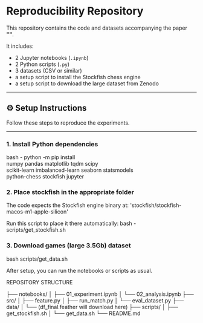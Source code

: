 # Reproducibility Repository

This repository contains the code and datasets accompanying the paper  
**"_<Practice Structure Predicts Skill Growth in Online Chess: A Behavioral Modeling Approach.>_"**.

It includes:
- 2 Jupyter notebooks (`.ipynb`)
- 2 Python scripts (`.py`)
- 3 datasets (CSV or similar)
- a setup script to install the Stockfish chess engine
- a setup script to download the large dataset from Zenodo

---

## ⚙️ Setup Instructions

Follow these steps to reproduce the experiments.

---

### 1. Install Python dependencies

bash -
python -m pip install \
  numpy pandas matplotlib tqdm scipy \
  scikit-learn imbalanced-learn seaborn statsmodels \
  python-chess stockfish jupyter

### 2. Place stockfish in the appropriate folder

The code expects the Stockfish engine binary at:
'stockfish/stockfish-macos-m1-apple-silicon'

Run this script to place it there automatically:
bash - scripts/get_stockfish.sh

### 3. Download games (large 3.5Gb) dataset

bash scripts/get_data.sh

After setup, you can run the notebooks or scripts as usual.

REPOSITORY STRUCTURE

├── notebooks/
│   ├── 01_experiment.ipynb
│   └── 02_analysis.ipynb
├── src/
│   ├── feature.py
│   ├── run_match.py
│   └── eval_dataset.py
├── data/
│   └── (df_final.feather will download here)
├── scripts/
│   ├── get_stockfish.sh
│   └── get_data.sh
└── README.md





